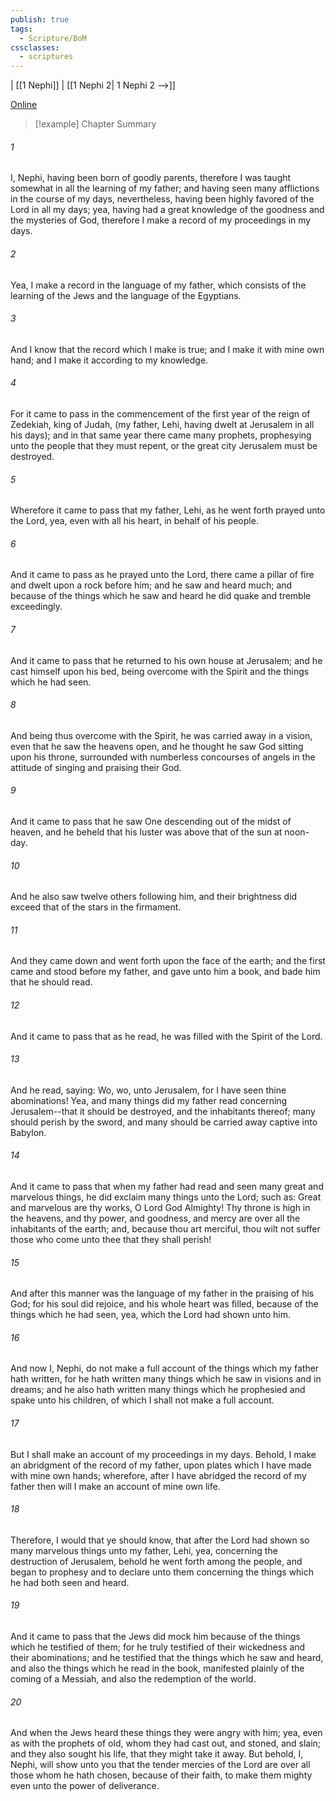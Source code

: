 ```yaml
---
publish: true
tags:
  - Scripture/BoM
cssclasses:
  - scriptures
---
```

 | [[1 Nephi]] | [[1 Nephi 2| 1 Nephi 2 -->]]

[Online](https://churchofjesuschrist.org/study/scriptures/bofm/1-ne/1?lang=eng)

>[!example] Chapter Summary
>
###### 1
I, Nephi, having been born of goodly parents, therefore I was taught somewhat in all the learning of my father; and having seen many afflictions in the course of my days, nevertheless, having been highly favored of the Lord in all my days; yea, having had a great knowledge of the goodness and the mysteries of God, therefore I make a record of my proceedings in my days.
###### 2
Yea, I make a record in the language of my father, which consists of the learning of the Jews and the language of the Egyptians.
###### 3
And I know that the record which I make is true; and I make it with mine own hand; and I make it according to my knowledge.
###### 4
For it came to pass in the commencement of the first year of the reign of Zedekiah, king of Judah, (my father, Lehi, having dwelt at Jerusalem in all his days); and in that same year there came many prophets, prophesying unto the people that they must repent, or the great city Jerusalem must be destroyed.
###### 5
Wherefore it came to pass that my father, Lehi, as he went forth prayed unto the Lord, yea, even with all his heart, in behalf of his people.
###### 6
And it came to pass as he prayed unto the Lord, there came a pillar of fire and dwelt upon a rock before him; and he saw and heard much; and because of the things which he saw and heard he did quake and tremble exceedingly.
###### 7
And it came to pass that he returned to his own house at Jerusalem; and he cast himself upon his bed, being overcome with the Spirit and the things which he had seen.
###### 8
And being thus overcome with the Spirit, he was carried away in a vision, even that he saw the heavens open, and he thought he saw God sitting upon his throne, surrounded with numberless concourses of angels in the attitude of singing and praising their God.
###### 9
And it came to pass that he saw One descending out of the midst of heaven, and he beheld that his luster was above that of the sun at noon-day.
###### 10
And he also saw twelve others following him, and their brightness did exceed that of the stars in the firmament.
###### 11
And they came down and went forth upon the face of the earth; and the first came and stood before my father, and gave unto him a book, and bade him that he should read.
###### 12
And it came to pass that as he read, he was filled with the Spirit of the Lord.
###### 13
And he read, saying: Wo, wo, unto Jerusalem, for I have seen thine abominations! Yea, and many things did my father read concerning Jerusalem--that it should be destroyed, and the inhabitants thereof; many should perish by the sword, and many should be carried away captive into Babylon.
###### 14
And it came to pass that when my father had read and seen many great and marvelous things, he did exclaim many things unto the Lord; such as: Great and marvelous are thy works, O Lord God Almighty! Thy throne is high in the heavens, and thy power, and goodness, and mercy are over all the inhabitants of the earth; and, because thou art merciful, thou wilt not suffer those who come unto thee that they shall perish!
###### 15
And after this manner was the language of my father in the praising of his God; for his soul did rejoice, and his whole heart was filled, because of the things which he had seen, yea, which the Lord had shown unto him.
###### 16
And now I, Nephi, do not make a full account of the things which my father hath written, for he hath written many things which he saw in visions and in dreams; and he also hath written many things which he prophesied and spake unto his children, of which I shall not make a full account.
###### 17
But I shall make an account of my proceedings in my days. Behold, I make an abridgment of the record of my father, upon plates which I have made with mine own hands; wherefore, after I have abridged the record of my father then will I make an account of mine own life.
###### 18
Therefore, I would that ye should know, that after the Lord had shown so many marvelous things unto my father, Lehi, yea, concerning the destruction of Jerusalem, behold he went forth among the people, and began to prophesy and to declare unto them concerning the things which he had both seen and heard.
###### 19
And it came to pass that the Jews did mock him because of the things which he testified of them; for he truly testified of their wickedness and their abominations; and he testified that the things which he saw and heard, and also the things which he read in the book, manifested plainly of the coming of a Messiah, and also the redemption of the world.
###### 20
And when the Jews heard these things they were angry with him; yea, even as with the prophets of old, whom they had cast out, and stoned, and slain; and they also sought his life, that they might take it away. But behold, I, Nephi, will show unto you that the tender mercies of the Lord are over all those whom he hath chosen, because of their faith, to make them mighty even unto the power of deliverance.




